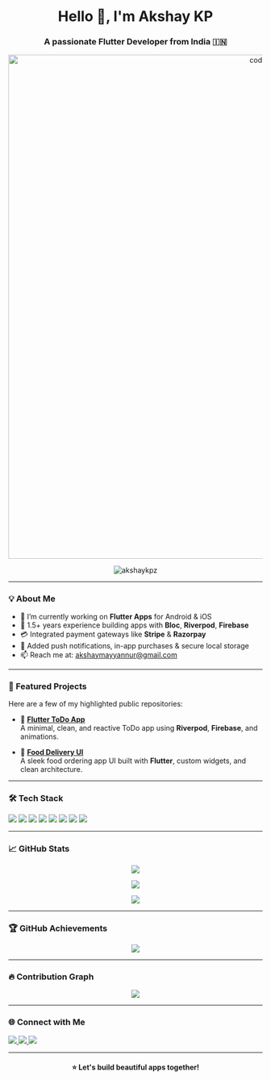 <!-- GitHub Profile README -->

<h1 align="center">Hello 👋, I'm Akshay KP</h1>
<h3 align="center">A passionate Flutter Developer from India 🇮🇳</h3>

<p align="center">
  <img src="https://user-images.githubusercontent.com/74038190/225813708-98b745f2-7d22-48cf-9150-083f1b00d6c9.gif" alt="coder gif" width="1000"/>
</p>

<p align="center">
  <img src="https://komarev.com/ghpvc/?username=akshaykpz&label=Profile%20views&color=0e75b6&style=flat" alt="akshaykpz" />
</p>

---

### 💡 About Me

- 🔭 I’m currently working on **Flutter Apps** for Android & iOS
- 🌱 1.5+ years experience building apps with **Bloc**, **Riverpod**, **Firebase**
- 💳 Integrated payment gateways like **Stripe** & **Razorpay**
- 🔔 Added push notifications, in-app purchases & secure local storage
- 📫 Reach me at: [akshaymayyannur@gmail.com](mailto:akshaymayyannur@gmail.com)

---

### 🚀 Featured Projects

Here are a few of my highlighted public repositories:

- 📱 [**Flutter ToDo App**](https://github.com/akshaykpz/flutter_todo_app)  
  A minimal, clean, and reactive ToDo app using **Riverpod**, **Firebase**, and animations.

- 🍔 [**Food Delivery UI**](https://github.com/akshaykpz/food_delivery_ui)  
  A sleek food ordering app UI built with **Flutter**, custom widgets, and clean architecture.

---

### 🛠️ Tech Stack

<p>
  <img src="https://img.shields.io/badge/Dart-0175C2?style=for-the-badge&logo=dart&logoColor=white"/>
  <img src="https://img.shields.io/badge/Flutter-02569B?style=for-the-badge&logo=flutter&logoColor=white"/>
  <img src="https://img.shields.io/badge/Firebase-FFCA28?style=for-the-badge&logo=firebase&logoColor=black"/>
  <img src="https://img.shields.io/badge/Bloc-6A1B9A?style=for-the-badge&logo=bloc&logoColor=white"/>
  <img src="https://img.shields.io/badge/Riverpod-009688?style=for-the-badge&logo=riverpod&logoColor=white"/>
  <img src="https://img.shields.io/badge/Java-ED8B00?style=for-the-badge&logo=java&logoColor=white"/>
  <img src="https://img.shields.io/badge/Git-F05032?style=for-the-badge&logo=git&logoColor=white"/>
  <img src="https://img.shields.io/badge/Figma-FF7262?style=for-the-badge&logo=figma&logoColor=white"/>
</p>

---

### 📈 GitHub Stats

<p align="center">
  <img src="https://github-readme-stats.vercel.app/api?username=akshaykpz&show_icons=true&theme=tokyonight" />
</p>

<p align="center">
  <img src="https://github-readme-streak-stats.herokuapp.com/?user=akshaykpz&theme=tokyonight" />
</p>

<p align="center">
  <img src="https://github-readme-stats.vercel.app/api/top-langs/?username=akshaykpz&layout=compact&theme=tokyonight" />
</p>

---

### 🏆 GitHub Achievements

<p align="center">
  <a href="https://github.com/ryo-ma/github-profile-trophy">
    <img src="https://github-profile-trophy.vercel.app/?username=akshaykpz&theme=radical&row=1&margin-w=15&margin-h=15" />
  </a>
</p>

---

### 🔥 Contribution Graph

<p align="center">
  <img src="https://github-readme-activity-graph.vercel.app/graph?username=akshaykpz&theme=tokyo-night" />
</p>

---

### 🌐 Connect with Me

<p>
  <a href="https://twitter.com/akshayk83326964" target="_blank">
    <img src="https://img.shields.io/twitter/follow/akshayk83326964?logo=twitter&style=for-the-badge" />
  </a>
  <a href="https://linkedin.com/in/akshay-kp" target="_blank">
    <img src="https://img.shields.io/badge/-Akshay%20KP-blue?style=for-the-badge&logo=Linkedin&logoColor=white" />
  </a>
  <a href="https://instagram.com/akshay_hastha" target="_blank">
    <img src="https://img.shields.io/badge/-@akshay_hastha-E4405F?style=for-the-badge&logo=Instagram&logoColor=white" />
  </a>
</p>

---

<h4 align="center">⭐ Let's build beautiful apps together!</h4>
